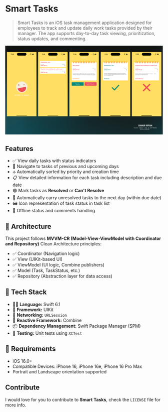 # Smart Tasks
> Smart Tasks is an iOS task management application designed for employees to track and update daily work tasks provided by their manager. The app supports day-to-day task viewing, prioritization, status updates, and commenting.

![](header.png)

## Features

- ✅ View daily tasks with status indicators
- 🔁 Navigate to tasks of previous and upcoming days
- 🔝 Automatically sorted by priority and creation time
- 📋 View detailed information for each task including description and due date
- 🟢 Mark tasks as **Resolved** or **Can't Resolve**
- 🔄 Automatically carry unresolved tasks to the next day (within due date)
- 🖼️ Icon representation of task status in task list
- 📅 Offline status and comments handling

## 📐 Architecture

This project follows **MVVM-CR (Model-View-ViewModel with Coordinator and Repository)** Clean Architecture principles:
- ✅ Coordinator (Navigation logic)
- ✅ View (UIKit-based UI)
- ✅ ViewModel (UI logic, Combine publishers)
- ✅ Model (Task, TaskStatus, etc.)
- ✅ Repository (Abstraction layer for data access)

## 🔧 Tech Stack

- 👩‍💻 **Language:** Swift 6.1
- 📱 **Framework:** UIKit
- 📡 **Networking:** `URLSession`
- 🔄 **Reactive Framework:** Combine
- 📦 **Dependency Management:** Swift Package Manager (SPM)
- 🧪 **Testing:** Unit tests using `XCTest`

## 📲 Requirements

- iOS 16.0+
- Compatible Devices: iPhone 16, iPhone 16e, iPhone 16 Pro Max
- Portrait and Landscape orientation supported

## Contribute

I would love for you to contribute to **Smart Tasks**, check the ``LICENSE`` file for more info.
